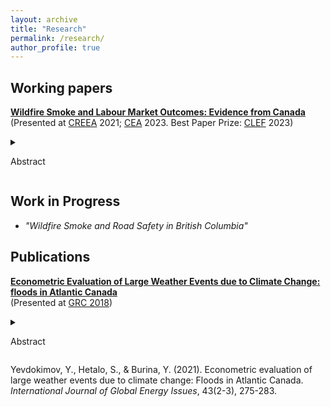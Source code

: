 ```yaml
---
layout: archive
title: "Research"
permalink: /research/
author_profile: true
---
```


## Working papers

**[Wildfire Smoke and Labour Market Outcomes: Evidence from Canada](https://stanhetalo.github.io/files/Paper1-Smoke-Labour-Canada.pdf)** <br />
(Presented at [CREEA](https://sites.google.com/view/creeaacere/home?authuser=0) 2021; [CEA](https://www.economics.ca/cpages/cea2023) 2023. Best Paper Prize: [CLEF](https://www.sfu.ca/economics/community/news/2023/06/wildfire-smoke-and-labour-market-outcomes--phd-paper-runner-up-f.html) 2023)
<details>
<summary>

Abstract

</summary>
      
Wildfire smoke is known to be an increasing source of air pollution. While general air pollution is known to have a detrimental effect on health andworker productivity, the impact of wildfire smoke has been less studied. In this paper, I combine satellite data capturing daily smoke exposure with monthly individual-level work and earnings data across Canada to evaluate the causal impact of wildfire smoke on labour market outcomes. I find that work hours are reduced by almost one hour each week or approximately 2.5 percent for a typical worker in Canada due to wildfire smoke exposure. These negative impacts are lasting and persist up to two years into the future. My results highlight the importance of considering the long-term labour market impacts when assessing future air regulations or wildfire prevention investments.
</details>

## Work in Progress

* *"Wildfire Smoke and Road Safety in British Columbia"*

## Publications

**[Econometric Evaluation of Large Weather Events due to Climate Change: floods in Atlantic Canada](https://www.inderscienceonline.com/doi/abs/10.1504/IJGEI.2021.115149)** <br />
(Presented at [GRC 2018](https://grc.unbgsa.ca/grc-2018/#home))
<details>
<summary>

Abstract

</summary>
      
Climate change increases frequency of large weather events such as floods, storm surges, cyclones, hurricanes, high-speed winds, thunderstorms, snowstorms, blizzards, extreme temperatures, and others. All these events lead to a significant economic damage to property, infrastructure, and human health. Historically Atlantic Canada has been vulnerable to flooding. Therefore, the goal of this study is to establish a relationship between socio-economic, climatological as well as direct flood factors and economic loss from floods in Atlantic Canada. First, this study evaluates probability of floods in Atlantic Canada due to hydrological as well as climatological factors. Second, it tests the hypothesis of an increasing frequency of floods in the future due to climate change. Coupled with economic losses from floods defined earlier, it will give us a possibility to evaluate the expected damage from floods in Atlantic Canada due to climate change to justify investment into mitigation measures.
</details> 
      
Yevdokimov, Y., Hetalo, S., & Burina, Y. (2021). Econometric evaluation of large weather events due to climate change: Floods in Atlantic Canada. _International Journal of Global Energy Issues_, 43(2-3), 275-283.
